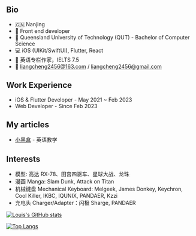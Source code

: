 
## Bio
- 🇨🇳 Nanjing
- 💼 Front end developer
- 🏫 Queensland University of Technology (QUT) - Bachelor of Computer Science
- 💻 iOS (UIKit/SwiftUI), Flutter, React
- 🤔 英语专栏作家，IELTS 7.5
- 📮 liangcheng2456@163.com / liangcheng2456@gmail.com

## Work Experience
- iOS & Flutter Developer - May 2021 ~ Feb 2023
- Web Developer - Since Feb 2023

## My articles
- [小黑盒](https://www.xiaoheihe.cn/community/user/5099349/post_list) - 英语教学

## Interests
- 模型: 高达 RX-78、田宫四驱车、星球大战、龙珠
- 漫画 Manga: Slam Dunk, Attack on Titan
- 机械键盘 Mechanical Keyboard: Melgeek, James Donkey, Keychron, Cool Killer, IKBC, IQUNIX, PANDAER, Kzzi
- 充电头 Charger/Adapter：闪极 Sharge, PANDAER



[![Louis's GitHub stats](https://github-readme-stats.vercel.app/api?username=CHENG-LIANG1&show_icons=true&theme=tokyonight)](https://github.com/anuraghazra/github-readme-stats)


[![Top Langs](https://github-readme-stats.vercel.app/api/top-langs/?username=CHENG-LIANG1&show_icons=true&theme=tokyonight)](https://github.com/anuraghazra/github-readme-stats)
